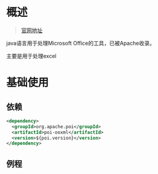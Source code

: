 # 概述

>  [官网地址](http://poi.apache.org/index.html) 

java语言用于处理Microsoft Office的工具，已被Apache收录。

主要是用于处理excel



# 基础使用

## 依赖

```xml
<dependency>
  <groupId>org.apache.poi</groupId>
  <artifactId>poi-ooxml</artifactId>
  <version>${poi.version}</version>
</dependency>
```



## 例程





